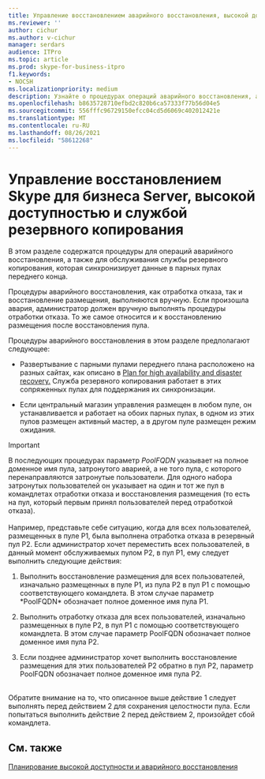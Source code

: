 ```yaml
---
title: Управление восстановлением аварийного восстановления, высокой доступностью и службой резервного копирования
ms.reviewer: ''
author: cichur
ms.author: v-cichur
manager: serdars
audience: ITPro
ms.topic: article
ms.prod: skype-for-business-itpro
f1.keywords:
- NOCSH
ms.localizationpriority: medium
description: Узнайте о процедурах операций аварийного восстановления, а также о службе резервного копирования, которая синхронизирует данные в парных пулах переднего конца.
ms.openlocfilehash: b8635728710efbd2c820b6ca57333f77b56d04e5
ms.sourcegitcommit: 556fffc96729150efcc04cd5d6069c402012421e
ms.translationtype: MT
ms.contentlocale: ru-RU
ms.lasthandoff: 08/26/2021
ms.locfileid: "58612268"
---
```

# <a name="managing-skype-for-business-server-disaster-recovery-high-availability-and-backup-service"></a>Управление восстановлением Skype для бизнеса Server, высокой доступностью и службой резервного копирования

В этом разделе содержатся процедуры для операций аварийного восстановления, а также для обслуживания службы резервного копирования, которая синхронизирует данные в парных пулах переднего конца.

Процедуры аварийного восстановления, как отработка отказа, так и восстановление размещения, выполняются вручную. Если произошла авария, администратор должен вручную выполнять процедуры отработки отказа. То же самое относится и к восстановлению размещения после восстановления пула.

Процедуры аварийного восстановления в этом разделе предполагают следующее:

  - Развертывание с парными пулами переднего плана расположено на разных сайтах, как описано в [Plan for high availability and disaster recovery.](../../plan-your-deployment/high-availability-and-disaster-recovery/high-availability-and-disaster-recovery.md) Служба резервного копирования работает в этих сопряженных пулах для поддержания их синхронизации.

  - Если центральный магазин управления размещен в любом пуле, он устанавливается и работает на обоих парных пулах, в одном из этих пулов размещен активный мастер, а в другом пуле размещен режим ожидания.

> [!IMPORTANT]
> В последующих процедурах параметр *PoolFQDN* указывает на полное доменное имя пула, затронутого аварией, а не того пула, с которого перенаправляются затронутые пользователи. Для одного набора затронутых пользователей он указывает на один и тот же пул в командлетах отработки отказа и восстановления размещения (то есть на пул, который первым принял пользователей перед отработкой отказа).<BR><br>Например, представьте себе ситуацию, когда для всех пользователей, размещенных в пуле P1, была выполнена отработка отказа в резервный пул P2. Если администратор хочет переместить всех пользователей, в данный момент обслуживаемых пулом P2, в пул P1, ему следует выполнить следующие действия: 
> <OL>
> <LI>
> <P>Выполнить восстановление размещения для всех пользователей, изначально размещенных в пуле P1, из пула P2 в пул P1 с помощью соответствующего командлета. В этом случае параметр *PoolFQDN* обозначает полное доменное имя пула P1.</P>
> <LI>
> <P>Выполнить отработку отказа для всех пользователей, изначально размещенных в пуле P2, в пул P1 с помощью соответствующего командлета. В этом случае параметр PoolFQDN обозначает полное доменное имя пула P2.</P>
> <LI>
> <P>Если позднее администратор хочет выполнить восстановление размещения для этих пользователей P2 обратно в пул P2, параметр PoolFQDN обозначает полное доменное имя пула P2.</P></LI></OL><br>Обратите внимание на то, что описанное выше действие 1 следует выполнять перед действием 2 для сохранения целостности пула. Если попытаться выполнить действие 2 перед действием 2, произойдет сбой командлета.


## <a name="see-also"></a>См. также

[Планирование высокой доступности и аварийного восстановления](../../plan-your-deployment/high-availability-and-disaster-recovery/high-availability-and-disaster-recovery.md) 
  
